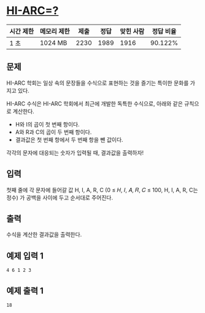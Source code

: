 # [HI-ARC=?](https://www.acmicpc.net/problem/28444)

| 시간 제한 | 메모리 제한 | 제출 | 정답 | 맞힌 사람 | 정답 비율 |
| --- | --- | --- | --- | --- | --- |
| 1 초 | 1024 MB | 2230 | 1989 | 1916 | 90.122% |

## 문제

HI-ARC 학회는 일상 속의 문장들을 수식으로 표현하는 것을 즐기는 특이한 문화를 가지고 있다.

HI-ARC 수식은 HI-ARC 학회에서 최근에 개발한 독특한 수식으로, 아래와 같은 규칙으로 계산한다.

- H와 I의 곱이 첫 번째 항이다.
- A와 R과 C의 곱이 두 번째 항이다.
- 결과값은 첫 번째 항에서 두 번째 항을 뺀 값이다.

각각의 문자에 대응되는 숫자가 입력될 때, 결과값을 출력하자!

## 입력

첫째 줄에 각 문자에 들어갈 값 H, I, A, R, C (0 ≤ 𝐻, 𝐼, 𝐴, 𝑅, 𝐶 ≤ 100, H, I, A, R, C는 정수) 가 공백을 사이에 두고 순서대로 주어진다.

## 출력

수식을 계산한 결과값을 출력한다.

## 예제 입력 1

```
4 6 1 2 3

```

## 예제 출력 1

```
18
```
